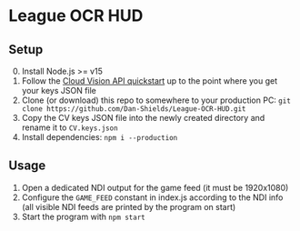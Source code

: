 # League OCR HUD

## Setup
0. Install Node.js >= v15
1. Follow the [Cloud Vision API quickstart](https://cloud.google.com/vision/docs/setup#project) up to the point where you get your keys JSON file
2. Clone (or download) this repo to somewhere to your production PC: `git clone https://github.com/Dan-Shields/League-OCR-HUD.git`
3. Copy the CV keys JSON file into the newly created directory and rename it to `CV.keys.json`
4. Install dependencies: `npm i --production`

## Usage
1. Open a dedicated NDI output for the game feed (it must be 1920x1080)
2. Configure the `GAME_FEED` constant in index.js according to the NDI info (all visible NDI feeds are printed by the program on start)
3. Start the program with `npm start`
